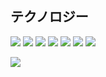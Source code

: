 ## テクノロジー
![](https://img.shields.io/badge/-JavaScript-black?style=for-the-badge&logo=javascript&)
![](https://img.shields.io/badge/-React-black?style=for-the-badge&logo=react&)
![](https://img.shields.io/badge/-Redux-black?style=for-the-badge&logo=redux&)
![](https://img.shields.io/badge/-Vue-black?style=for-the-badge&logo=vue.js&)
![](https://img.shields.io/badge/-VueX-black?style=for-the-badge&logo=vue.js&)
![](https://img.shields.io/badge/-Python-black?style=for-the-badge&logo=python&)
![](https://img.shields.io/badge/-Git-black?style=for-the-badge&logo=git&)

![](https://github-readme-stats.vercel.app/api/top-langs/?username=Matthewdeveloper1&title_color=1cbbff&bg_color=0d1117&text_color=1cbbff&hide_border=true&langs_count=10&layout=compact)
